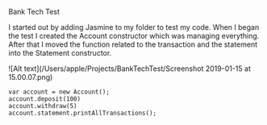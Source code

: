 Bank Tech Test

I started out by adding Jasmine to my folder to test my code.
When I began the test I created the Account constructor which was managing everything.
After that I moved the function related to the transaction and the statement into the Statement constructor.


![Alt text](/Users/apple/Projects/BankTechTest/Screenshot 2019-01-15 at 15.00.07.png)

```
var account = new Account();
account.deposit(100)
account.withdraw(5)
account.statement.printAllTransactions();
```
